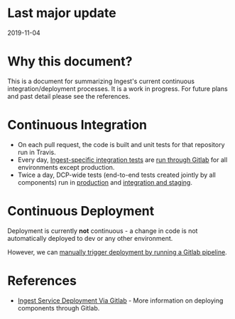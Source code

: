 # Last major update
2019-11-04

# Why this document?

This is a document for summarizing Ingest's current continuous integration/deployment processes. It is a work in progress. For future plans and past detail please see the references.

# Continuous Integration

* On each pull request, the code is built and unit tests for that repository run in Travis.
* Every day, [Ingest-specific integration tests](https://github.com/HumanCellAtlas/ingest-integration-tests) are [run through Gitlab](https://allspark.dev.data.humancellatlas.org/HumanCellAtlas/ingest-integration-tests/pipelines) for all environments except production.
* Twice a day, DCP-wide tests (end-to-end tests created jointly by all components) run in [production](https://allspark-prod.data.humancellatlas.org/HumanCellAtlas/dcp/pipelines) and [integration and staging](https://allspark.dev.data.humancellatlas.org/HumanCellAtlas/dcp/pipelines).

# Continuous Deployment

Deployment is currently **not** continuous - a change in code is not automatically deployed to dev or any other environment. 

However, we can [manually trigger deployment by running a Gitlab pipeline](https://docs.google.com/document/d/1Cuaw5DBD1VPqySUv7HqL-zCkM-sklUDzpb67XnmIgd4/edit#heading=h.nrf4ftc4j6su).

# References
* [Ingest Service Deployment Via Gitlab](https://docs.google.com/document/d/1Cuaw5DBD1VPqySUv7HqL-zCkM-sklUDzpb67XnmIgd4/edit#heading=h.nrf4ftc4j6su) - More information on deploying components through Gitlab.


